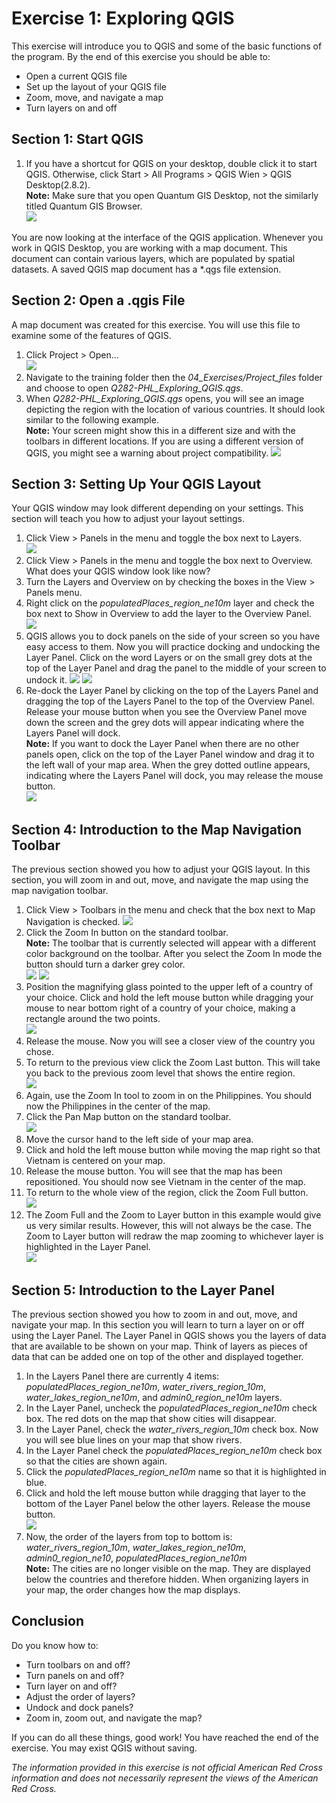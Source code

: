 # Exercise 1: Exploring QGIS
This exercise will introduce you to QGIS and some of the basic functions of the program. By the end of this exercise you should be able to:  
- Open a current QGIS file
- Set up the layout of your QGIS file
- Zoom, move, and navigate a map
- Turn layers on and off

## Section 1: Start QGIS
1. If you have a shortcut for QGIS on your desktop, double click it to start QGIS. Otherwise, click Start > All Programs > QGIS Wien > QGIS Desktop(2.8.2).  
    **Note:** Make sure that you open Quantum GIS Desktop, not the similarly titled Quantum GIS Browser.  
    ![][desktopicon]

You are now looking at the interface of the QGIS application. Whenever you work in QGIS Desktop, you are working with a map document. This document can contain various layers, which are populated by spatial datasets. A saved QGIS map document has a \*.qgs file extension.

## Section 2: Open a .qgis File
A map document was created for this exercise. You will use this file to examine some of the features of QGIS.  

1. Click Project > Open...  
  ![][open]
2. Navigate to the training folder then the _04_Exercises/Project_files_ folder and choose to open _Q282-PHL_Exploring_QGIS.qgs_.  
3. When _Q282-PHL_Exploring_QGIS.qgs_ opens, you will see an image depicting the region with the location of various countries. It should look similar to the following example.  
  **Note:** Your screen might show this in a different size and with the toolbars in different locations. If you are using a different version of QGIS, you might see a warning about project compatibility.
  ![][opened]

## Section 3: Setting Up Your QGIS Layout
Your QGIS window may look different depending on your settings. This section will teach you how to adjust your layout settings.

1. Click View > Panels in the menu and toggle the box next to Layers.  
  ![][view-panel-layers]
2. Click View > Panels in the menu and toggle the box next to Overview. What does your QGIS window look like now?  
3. Turn the Layers and Overview on by checking the boxes in the View > Panels menu.
4. Right click on the _populatedPlaces_region_ne10m_ layer and check the box next to Show in Overview to add the layer to the Overview Panel.  
  ![][showinoverview]
5. QGIS allows you to dock panels on the side of your screen so you have easy access to them. Now you will practice docking and undocking the Layer Panel. Click on the word Layers or on the small grey dots at the top of the Layer Panel and drag the panel to the middle of your screen to undock it.
  ![][layersbar]
  ![][undock]
6. Re-dock the Layer Panel by clicking on the top of the Layers Panel and dragging the top of the Layers Panel to the top of the Overview Panel. Release your mouse button when you see the Overview Panel move down the screen and the grey dots will appear indicating where the Layers Panel will dock.  
  **Note:** If you want to dock the Layer Panel when there are no other panels open, click on the top of the Layer Panel window and drag it to the left wall of your map area. When the grey dotted outline appears, indicating where the Layers Panel will dock, you may release the mouse button.  
  ![][redock]

## Section 4: Introduction to the Map Navigation Toolbar
The previous section showed you how to adjust your QGIS layout. In this section, you will zoom in and out, move, and navigate the map using the map navigation toolbar.

1. Click View > Toolbars in the menu and check that the box next to Map Navigation is checked.
  ![][toolbarmapnav]
2. Click the Zoom In button on the standard toolbar.  
  **Note:** The toolbar that is currently selected will appear with a different color background on the toolbar. After you select the Zoom In mode the button should turn a darker grey color.  
  ![][zoomin]
  ![][zoominselected]
3. Position the magnifying glass pointed to the upper left of a country of your choice. Click and hold the left mouse button while dragging your mouse to near bottom right of a country of your choice, making a rectangle around the two points.  
  ![][zoomtocountry]
4. Release the mouse. Now you will see a closer view of the country you chose.
5. To return to the previous view click the Zoom Last button. This will take you back to the previous zoom level that shows the entire region.  
  ![][zoomlast]
6. Again, use the Zoom In tool to zoom in on the Philippines. You should now the Philippines in the center of the map.
7. Click the Pan Map button on the standard toolbar.  
  ![][pan]
8. Move the cursor hand to the left side of your map area.
9. Click and hold the left mouse button while moving the map right so that Vietnam is centered on your map.
10. Release the mouse button. You will see that the map has been repositioned. You should now see Vietnam in the center of the map.
11. To return to the whole view of the region, click the Zoom Full button.  
  ![][zoomfull]
12. The Zoom Full and the Zoom to Layer button in this example would give us very similar results. However, this will not always be the case. The Zoom to Layer button will redraw the map zooming to whichever layer is highlighted in the Layer Panel.  
  ![][zoomtolayer]

## Section 5: Introduction to the Layer Panel
The previous section showed you how to zoom in and out, move, and navigate your map. In this section you will learn to turn a layer on or off using the Layer Panel. The Layer Panel in QGIS shows you the layers of data that are available to be shown on your map. Think of layers as pieces of data that can be added one on top of the other and displayed together.

1. In the Layers Panel there are currently 4 items: _populatedPlaces_region_ne10m_, _water_rivers_region_10m_, _water_lakes_region_ne10m_, and _admin0_region_ne10m_ layers.
1. In the Layer Panel, uncheck the _populatedPlaces_region_ne10m_ check box. The red dots on the map that show cities will disappear.
2. In the Layer Panel, check the _water_rivers_region_10m_ check box. Now you will see blue lines on your map that show rivers.
3. In the Layer Panel check the _populatedPlaces_region_ne10m_ check box so that the cities are shown again.
4. Click the _populatedPlaces_region_ne10m_ name so that it is highlighted in blue.
5. Click and hold the left mouse button while dragging that layer to the bottom of the Layer Panel below the other layers. Release the mouse button.  
  ![][draglayer]
6. Now, the order of the layers from top to bottom is: _water_rivers_region_10m_, _water_lakes_region_ne10m_, _admin0_region_ne10_, _populatedPlaces_region_ne10m_  
  **Note:** The cities are no longer visible on the map. They are displayed below the countries and therefore hidden. When organizing layers in your map, the order changes how the map displays.

## Conclusion
Do you know how to:
  - Turn toolbars on and off?
  - Turn panels on and off?
  - Turn layer on and off?
  - Adjust the order of layers?
  - Undock and dock panels?
  - Zoom in, zoom out, and navigate the map?

If you can do all these things, good work! You have reached the end of the exercise. You may exist QGIS without saving.

*The information provided in this exercise is not official American Red Cross information and does not necessarily represent the views of the American Red Cross.*

[desktopicon]: https://raw.githubusercontent.com/AmericanRedCross/QGIS_Training/master/img_v2.8/exercise1_01_desktopicon.png
[open]: https://raw.githubusercontent.com/AmericanRedCross/QGIS_Training/master/img_v2.8/exercise1_02_open.png
[opened]: https://raw.githubusercontent.com/AmericanRedCross/QGIS_Training/master/img_v2.8/exercise1_03_opened.png
[view-panel-layers]: https://raw.githubusercontent.com/AmericanRedCross/QGIS_Training/master/img_v2.8/exercise1_04_view-panels-layers.png
[showinoverview]: https://raw.githubusercontent.com/AmericanRedCross/QGIS_Training/master/img_v2.8/exercise1_05_showinoverview.png
[layersbar]: https://raw.githubusercontent.com/AmericanRedCross/QGIS_Training/master/img_v2.8/exercise1_06_layersbar.png
[undock]: https://raw.githubusercontent.com/AmericanRedCross/QGIS_Training/master/img_v2.8/exercise1_07_undock.png
[redock]: https://raw.githubusercontent.com/AmericanRedCross/QGIS_Training/master/img_v2.8/exercise1_08_redock.png
[toolbarmapnav]: https://raw.githubusercontent.com/AmericanRedCross/QGIS_Training/master/img_v2.8/exercise1_09_toolbarmapnav.png
[zoomin]: https://raw.githubusercontent.com/AmericanRedCross/QGIS_Training/master/img_v2.8/exercise1_10_zoomin.png
[zoominselected]: https://raw.githubusercontent.com/AmericanRedCross/QGIS_Training/master/img_v2.8/exercise1_11_zoominselected.png
[zoomtocountry]: https://raw.githubusercontent.com/AmericanRedCross/QGIS_Training/master/img_v2.8/exercise1_12_zoomtocountry.png
[zoomlast]: https://raw.githubusercontent.com/AmericanRedCross/QGIS_Training/master/img_v2.8/exercise1_13_zoomlast.png
[pan]: https://raw.githubusercontent.com/AmericanRedCross/QGIS_Training/master/img_v2.8/exercise1_14_pan.png
[zoomfull]: https://raw.githubusercontent.com/AmericanRedCross/QGIS_Training/master/img_v2.8/exercise1_15_zoomfull.png
[zoomtolayer]: https://raw.githubusercontent.com/AmericanRedCross/QGIS_Training/master/img_v2.8/exercise1_16_zoomtolayer.png
[draglayer]: https://raw.githubusercontent.com/AmericanRedCross/QGIS_Training/master/img_v2.8/exercise1_17_draglayer.png
